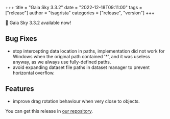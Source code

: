 +++
title = "Gaia Sky 3.3.2"
date = "2022-12-18T09:11:00"
tags = ["release"]
author = "tsagrista"
categories = ["release", "version"]
+++

📢 Gaia Sky 3.3.2 available now!

<!--more-->


## Bug Fixes
- stop intercepting data location in paths, implementation did not work for Windows when the original path contained '*', and it was useless anyway, as we always use fully-defined paths.
- avoid expanding dataset file paths in dataset manager to prevent horizontal overflow.

## Features
- improve drag rotation behaviour when very close to objects.

You can get this release in [our repository](https://gaia.ari.uni-heidelberg.de/gaiasky/releases//3.3.2.b5202d46f/).